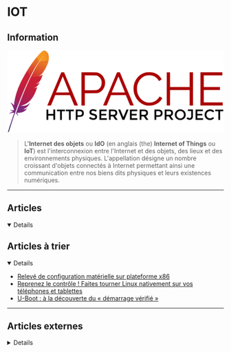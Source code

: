 # IOT

## <i class="fa-solid fa-hashtag"></i> Information


![Logo](../_media/apps/apache_http_server/apache_http_server_logo.svg ':size=250 :no-zoom')

> <i class="fa-solid fa-quote-left"></i> L'**Internet des objets** ou **IdO** (en anglais (the) **Internet of Things** ou **IoT**) est l'interconnexion entre l'Internet et des objets, des lieux et des environnements physiques. L'appellation désigne un nombre croissant d'objets connectés à Internet permettant ainsi une communication entre nos biens dits physiques et leurs existences numériques. <i class="fa-solid fa-quote-left fa-rotate-180"></i>

---

## <i class="fa-regular fa-newspaper"></i> Articles

<details open>

</details>

## <i class="fa-solid fa-glasses"></i> Articles à trier

<details open>

- [Relevé de configuration matérielle sur plateforme x86](atrier/iot/iot_002.md)
- [Reprenez le contrôle ! Faites tourner Linux nativement sur vos téléphones et tablettes](atrier/iot/iot_001.md)
- [U-Boot : à la découverte du « démarrage vérifié »](atrier/iot/iot_003.md)

</details>

---

## <i class="fa-solid fa-glasses"></i> Articles externes

<details>

- [13 Best Chromecast Games to Play With a Phone or Tablet](https://www.makeuseof.com/tag/best-chromecast-games/)
- [Chromecast Buffering and Stuttering? 7 Tips to Fix Choppy Issues](https://www.makeuseof.com/tag/choppy-chromecast-streams/)
- [Diffuser une vidéo sur votre TV avec Chromecast et VLC 3.0](https://syskb.com/diffuser-video-tv-chromecast-vlc/)
- [How to cast content from the VLC media player app on your computer to a Chromecast-enabled TV](https://www.businessinsider.fr/us/how-to-cast-vlc-to-chromecast)
- [How to Set Up and Use Your Chromecast Ultra](https://www.makeuseof.com/tag/set-up-use-chromecast-ultra/)
- [How to Set Up and Use Your Chromecast](https://www.makeuseof.com/tag/set-up-use-chromecast/)
- [How to Stream from Linux to Your TV](https://linuxhint.com/stream_linux_to_tv/)
- [How to Stream Videos From VLC to Chromecast](https://www.makeuseof.com/tag/stream-videos-vlc-chromecast/)
- [How to Use a Chromecast as a Second Computer Monitor](https://www.makeuseof.com/tag/use-chromecast-as-second-monitor/)
- [How to Use Chromecast: A Guide for Beginners](https://www.makeuseof.com/tag/how-to-use-chromecast/)
- [https://www.makeuseof.com/tag/cast-media-windows-chromecast/](https://www.makeuseof.com/tag/cast-media-windows-chromecast/)
- [Stream From VLC To Chromecast](https://fossbytes.com/connect-vlc-chromecast-stream-from-pc/)
- [What Is Chromecast? How to Set Up Completely?](https://linuxhint.com/set-up-chromecast/)

</details>